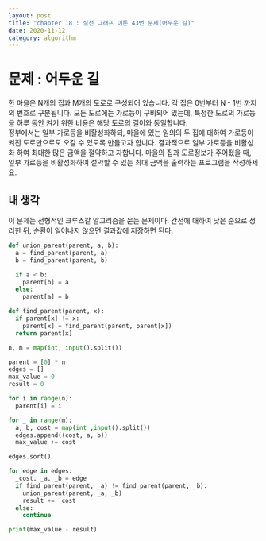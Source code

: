 ```yaml
---
layout: post
title: "chapter 18 : 실전 그래프 이론 43번 문제(어두운 길)"
date: 2020-11-12
category: algorithm
---
```

# 문제 : 어두운 길
한 마을은 N개의 집과 M개의 도로로 구성되어 있습니다. 각 집은 0번부터 N - 1번 까지의 번호로 구분됩니다. 모든 도로에는 가로등이 구비되어 있는데, 특정한 도로의 가로등을 하루 동안 켜기 위한 비용은 해당 도로의 길이와 동일합니다.    
정부에서는 일부 가로등을 비활성화하되, 마을에 있는 임의의 두 집에 대하여 가로등이 켜진 도로만으로도 오갈 수 있도록 만들고자 합니다. 결과적으로 일부 가로등을 비활성화 하여 최대한 많은 금액을 절약하고 자합니다. 마을의 집과 도로정보가 주어졌을 때, 일부 가로등을 비활성화하여 절약할 수 있는 최대 금액을 출력하는 프로그램을 작성하세요.   

## 내 생각
이 문제는 전형적인 크루스칼 알고리즘을 묻는 문제이다. 간선에 대하여 낮은 순으로 정리한 뒤, 순환이 일어나지 않으면 결과값에 저장하면 된다.   
```python
def union_parent(parent, a, b):
  a = find_parent(parent, a)
  b = find_parent(parent, b)

  if a < b:
    parent[b] = a
  else:
    parent[a] = b

def find_parent(parent, x):
  if parent[x] != x:
    parent[x] = find_parent(parent, parent[x])
  return parent[x]

n, m = map(int, input().split())

parent = [0] * n
edges = []
max_value = 0
result = 0

for i in range(n):
  parent[i] = i

for _ in range(m):
  a, b, cost = map(int ,input().split())
  edges.append((cost, a, b))
  max_value += cost

edges.sort()

for edge in edges:
  _cost, _a, _b = edge
  if find_parent(parent, _a) != find_parent(parent, _b):
    union_parent(parent, _a, _b)
    result += _cost
  else:
    continue

print(max_value - result)
```
